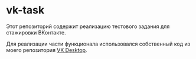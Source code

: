 # vk-task

Этот репозиторий содержит реализацию тестового задания для стажировки ВКонтакте.

Для реализации части функционала использовался собственный код из моего репозитория
[VK Desktop](https://github.com/danyadev/vk-desktop).
